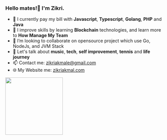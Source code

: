 ### Hello mates!👋 I'm Zikri.

- 🔭 I currently pay my bill with **Javascript**, **Typescript**, **Golang**, **PHP** and **Java** 
- 🌱 I improve skills by learning **Blockchain** technologies, and learn more to **How Manage My Team**
- 👯 I’m looking to collaborate on opensource project which use Go, NodeJs, and JVM Stack
- 💬 Let's talk about **music**, **tech**, **self improvement**, **tennis** and **life journey**
- 📫 Contact me: zikriakmale@gmail.com
- 🌐 My Website me: <a href="https://zikriakmal.com">zikriakmal.com</a>

<p align="left">
<a href="https://github.com/zikriakmal">
  <img height="180em" src="https://github-readme-stats-eight-theta.vercel.app/api?username=zikriakmal&show_icons=true&include_all_commits=true&count_private=true"/>
</a>
</p>

<!-- Profile view ![](https://komarev.com/ghpvc/?username=zikriakmal) -->
